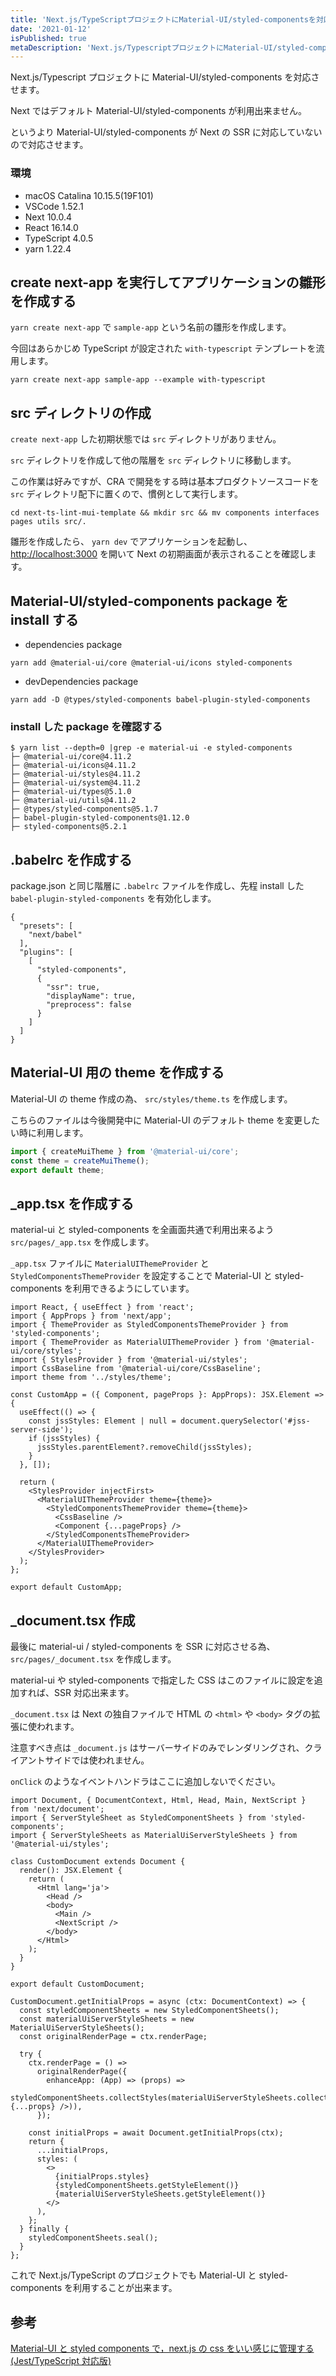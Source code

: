 ```yaml
---
title: 'Next.js/TypeScriptプロジェクトにMaterial-UI/styled-componentsを対応させる'
date: '2021-01-12'
isPublished: true
metaDescription: 'Next.js/TypescriptプロジェクトにMaterial-UI/styled-componentsを対応させます。'
---
```


Next.js/Typescript プロジェクトに Material-UI/styled-components を対応させます。

Next ではデフォルト Material-UI/styled-components が利用出来ません。

というより Material-UI/styled-components が Next の SSR に対応していないので対応させます。

### 環境

- macOS Catalina 10.15.5(19F101)
- VSCode 1.52.1
- Next 10.0.4
- React 16.14.0
- TypeScript 4.0.5
- yarn 1.22.4

## create next-app を実行してアプリケーションの雛形を作成する

`yarn create next-app` で `sample-app` という名前の雛形を作成します。

今回はあらかじめ TypeScript が設定された `with-typescript` テンプレートを流用します。

```
yarn create next-app sample-app --example with-typescript
```

## src ディレクトリの作成

`create next-app` した初期状態では `src` ディレクトリがありません。

`src` ディレクトリを作成して他の階層を `src` ディレクトリに移動します。

この作業は好みですが、CRA で開発をする時は基本プロダクトソースコードを `src` ディレクトリ配下に置くので、慣例として実行します。

```
cd next-ts-lint-mui-template && mkdir src && mv components interfaces pages utils src/.
```

雛形を作成したら、 `yarn dev` でアプリケーションを起動し、 [http://localhost:3000](http://localhost:3000) を開いて Next の初期画面が表示されることを確認します。

## Material-UI/styled-components package を install する

- dependencies package

```
yarn add @material-ui/core @material-ui/icons styled-components
```

- devDependencies package

```
yarn add -D @types/styled-components babel-plugin-styled-components
```

### install した package を確認する

```
$ yarn list --depth=0 |grep -e material-ui -e styled-components
├─ @material-ui/core@4.11.2
├─ @material-ui/icons@4.11.2
├─ @material-ui/styles@4.11.2
├─ @material-ui/system@4.11.2
├─ @material-ui/types@5.1.0
├─ @material-ui/utils@4.11.2
├─ @types/styled-components@5.1.7
├─ babel-plugin-styled-components@1.12.0
├─ styled-components@5.2.1
```

## .babelrc を作成する

package.json と同じ階層に `.babelrc` ファイルを作成し、先程 install した　`babel-plugin-styled-components` を有効化します。

```json:.babelrc
{
  "presets": [
    "next/babel"
  ],
  "plugins": [
    [
      "styled-components",
      {
        "ssr": true,
        "displayName": true,
        "preprocess": false
      }
    ]
  ]
}
```

## Material-UI 用の theme を作成する

Material-UI の theme 作成の為、 `src/styles/theme.ts` を作成します。

こちらのファイルは今後開発中に Material-UI のデフォルト theme を変更したい時に利用します。

```ts:theme.ts
import { createMuiTheme } from '@material-ui/core';
const theme = createMuiTheme();
export default theme;
```

## \_app.tsx を作成する

material-ui と styled-components を全画面共通で利用出来るよう `src/pages/_app.tsx` を作成します。

`_app.tsx` ファイルに `MaterialUIThemeProvider` と `StyledComponentsThemeProvider` を設定することで Material-UI と styled-components を利用できるようにしています。

```jsx:_app.tsx
import React, { useEffect } from 'react';
import { AppProps } from 'next/app';
import { ThemeProvider as StyledComponentsThemeProvider } from 'styled-components';
import { ThemeProvider as MaterialUIThemeProvider } from '@material-ui/core/styles';
import { StylesProvider } from '@material-ui/styles';
import CssBaseline from '@material-ui/core/CssBaseline';
import theme from '../styles/theme';

const CustomApp = ({ Component, pageProps }: AppProps): JSX.Element => {
  useEffect(() => {
    const jssStyles: Element | null = document.querySelector('#jss-server-side');
    if (jssStyles) {
      jssStyles.parentElement?.removeChild(jssStyles);
    }
  }, []);

  return (
    <StylesProvider injectFirst>
      <MaterialUIThemeProvider theme={theme}>
        <StyledComponentsThemeProvider theme={theme}>
          <CssBaseline />
          <Component {...pageProps} />
        </StyledComponentsThemeProvider>
      </MaterialUIThemeProvider>
    </StylesProvider>
  );
};

export default CustomApp;
```

## \_document.tsx 作成

最後に material-ui / styled-components を SSR に対応させる為、 `src/pages/_document.tsx` を作成します。

material-ui や styled-components で指定した CSS はこのファイルに設定を追加すれば、SSR 対応出来ます。

`_document.tsx` は Next の独自ファイルで HTML の `<html>` や `<body>` タグの拡張に使われます。

注意すべき点は `_document.js` はサーバーサイドのみでレンダリングされ、クライアントサイドでは使われません。

`onClick` のようなイベントハンドラはここに追加しないでください。

```jsx:_document.tsx
import Document, { DocumentContext, Html, Head, Main, NextScript } from 'next/document';
import { ServerStyleSheet as StyledComponentSheets } from 'styled-components';
import { ServerStyleSheets as MaterialUiServerStyleSheets } from '@material-ui/styles';

class CustomDocument extends Document {
  render(): JSX.Element {
    return (
      <Html lang='ja'>
        <Head />
        <body>
          <Main />
          <NextScript />
        </body>
      </Html>
    );
  }
}

export default CustomDocument;

CustomDocument.getInitialProps = async (ctx: DocumentContext) => {
  const styledComponentSheets = new StyledComponentSheets();
  const materialUiServerStyleSheets = new MaterialUiServerStyleSheets();
  const originalRenderPage = ctx.renderPage;

  try {
    ctx.renderPage = () =>
      originalRenderPage({
        enhanceApp: (App) => (props) =>
          styledComponentSheets.collectStyles(materialUiServerStyleSheets.collect(<App {...props} />)),
      });

    const initialProps = await Document.getInitialProps(ctx);
    return {
      ...initialProps,
      styles: (
        <>
          {initialProps.styles}
          {styledComponentSheets.getStyleElement()}
          {materialUiServerStyleSheets.getStyleElement()}
        </>
      ),
    };
  } finally {
    styledComponentSheets.seal();
  }
};
```

これで Next.js/TypeScript のプロジェクトでも Material-UI と styled-components を利用することが出来ます。

## 参考

[Material-UI と styled components で，next.js の css をいい感じに管理する (Jest/TypeScript 対応版)](https://qiita.com/o3c9/items/2551820edc156704edba)
